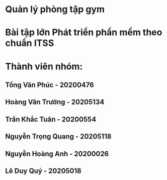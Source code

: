 # Quản lý phòng tập gym
# Bài tập lớn Phát triển phần mềm theo chuẩn ITSS
# Thành viên nhóm:
## Tống Văn Phúc - 20200476
## Hoàng Vân Trường - 20205134
## Trần Khắc Tuân - 20200554
## Nguyễn Trọng Quang - 20205118
## Nguyễn Hoàng Anh - 20200026
## Lê Duy Quý - 20205018
